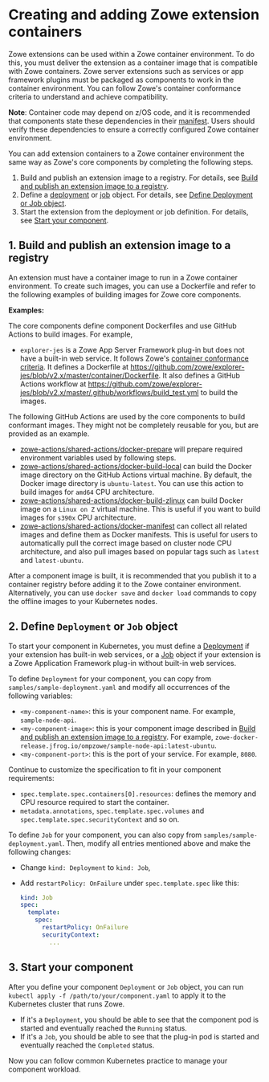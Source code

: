 # Creating and adding Zowe extension containers

Zowe extensions can be used within a Zowe container environment. To do this, you must deliver the extension as a container image that is compatible with Zowe containers. Zowe server extensions such as services or app framework plugins must be packaged as components to work in the container environment. You can follow Zowe's container conformance criteria to understand and achieve compatibility.

**Note**: Container code may depend on z/OS code, and it is recommended that components state these dependencies in their [manifest](https://docs.zowe.org/stable/appendix/server-component-manifest). Users should verify these dependencies to ensure a correctly configured Zowe container environment. 

You can add extension containers to a Zowe container environment the same way as Zowe's core components by completing the following steps. 

1. Build and publish an extension image to a registry. For details, see [Build and publish an extension image to a registry](#1-build-and-publish-an-extension-image-to-a-registry). 
2. Define a [deployment](https://kubernetes.io/docs/concepts/workloads/controllers/deployment/) or [job](https://kubernetes.io/docs/concepts/workloads/controllers/job/) object. For details, see [Define Deployment or Job object](#2-define-deployment-or-job-object).
3. Start the extension from the deployment or job definition. For details, see [Start your component](#3-start-your-component).

## 1. Build and publish an extension image to a registry

An extension must have a container image to run in a Zowe container environment. To create such images, you can use a Dockerfile and refer to the following examples of building images for Zowe core components. 

**Examples:**

The core components define component Dockerfiles and use GitHub Actions to build images. For example,

- `explorer-jes` is a Zowe App Server Framework plug-in but does not have a built-in web service. It follows Zowe's [container conformance criteria](https://github.com/zowe/zowe-install-packaging/blob/v2.x/staging/containers/conformance.md). It defines a Dockerfile at https://github.com/zowe/explorer-jes/blob/v2.x/master/container/Dockerfile. It also defines a GitHub Actions workflow at https://github.com/zowe/explorer-jes/blob/v2.x/master/.github/workflows/build_test.yml to build the images.

The following GitHub Actions are used by the core components to build conformant images. They might not be completely reusable for you, but are provided as an example.

- [zowe-actions/shared-actions/docker-prepare](https://github.com/zowe-actions/shared-actions/blob/main/docker-prepare/action.yml) will prepare required environment variables used by following steps.
- [zowe-actions/shared-actions/docker-build-local](https://github.com/zowe-actions/shared-actions/blob/main/docker-build-local/action.yml) can build the Docker image directory on the GitHub Actions virtual machine. By default, the Docker image directory is `ubuntu-latest`. You can use this action to build images for `amd64` CPU architecture.
- [zowe-actions/shared-actions/docker-build-zlinux](https://github.com/zowe-actions/shared-actions/blob/main/docker-build-zlinux/action.yml) can build Docker image on a `Linux on Z` virtual machine. This is useful if you want to build images for `s390x` CPU architecture.
- [zowe-actions/shared-actions/docker-manifest](https://github.com/zowe-actions/shared-actions/blob/main/docker-manifest/action.yml) can collect all related images and define them as Docker manifests. This is useful for users to automatically pull the correct image based on cluster node CPU architecture, and also pull images based on popular tags such as `latest` and `latest-ubuntu`.

After a component image is built, it is recommended that you publish it to a container registry before adding it to the Zowe container environment. Alternatively, you can use `docker save` and `docker load` commands to copy the offline images to your Kubernetes nodes.

## 2. Define `Deployment` or `Job` object

To start your component in Kubernetes, you must define a [Deployment](https://kubernetes.io/docs/concepts/workloads/controllers/deployment/) if your extension has built-in web services, or a [Job](https://kubernetes.io/docs/concepts/workloads/controllers/job/) object if your extension is a Zowe Application Framework plug-in without built-in web services. 

To define `Deployment` for your component, you can copy from `samples/sample-deployment.yaml` and modify all occurrences of the following variables:

- `<my-component-name>`: this is your component name. For example, `sample-node-api`.
- `<my-component-image>`: this is your component image described in [Build and publish an extension image to a registry](#build-and-publish-an-extension-image-to-a-registry). For example, `zowe-docker-release.jfrog.io/ompzowe/sample-node-api:latest-ubuntu`.
- `<my-component-port>`: this is the port of your service. For example, `8080`.

Continue to customize the specification to fit in your component requirements:

- `spec.template.spec.containers[0].resources`: defines the memory and CPU resource required to start the container.
- `metadata.annotations`, `spec.template.spec.volumes` and `spec.template.spec.securityContext` and so on.

To define `Job` for your component, you can also copy from `samples/sample-deployment.yaml`. Then, modify all entries mentioned above and make the following changes:

- Change `kind: Deployment` to `kind: Job`,
- Add `restartPolicy: OnFailure` under `spec.template.spec` like this:

  ```yaml
  kind: Job
  spec:
    template:
      spec:
        restartPolicy: OnFailure
        securityContext:
          ...
  ``` 

## 3. Start your component

After you define your component `Deployment` or `Job` object, you can run `kubectl apply -f /path/to/your/component.yaml` to apply it to the Kubernetes cluster that runs Zowe. 

- If it's a `Deployment`, you should be able to see that the component pod is started and eventually reached the `Running` status. 
- If it's a `Job`, you should be able to see that the plug-in pod is started and eventually reached the `Completed` status.

Now you can follow common Kubernetes practice to manage your component workload.
